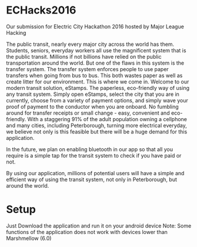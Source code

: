 # ECHacks2016
Our submission for Electric City Hackathon 2016 hosted by Major League Hacking

The public transit, nearly every major city across the world has them. Students, seniors, everyday workers all use the magnificent system that is the public transit. Millions if not billions have relied on the public transportation around the world. But one of the flaws in this system is the transfer system. The transfer system enforces people to use paper transfers when going from bus to bus. This both wastes paper as well as create litter for our environment. This is where we come in. Welcome to our modern transit solution, eStamps. The paperless, eco-friendly way of using any transit system. Simply open eStamps, select the city that you are in currently, choose from a variety of payment options, and simply wave your proof of payment to the conductor when you are onboard. No fumbling around for transfer receipts or small change - easy, convenient and eco-friendly. With a staggering 91% of the adult population owning a cellphone and many cities, including Peterborough, turning more electrical everyday, we believe not only is this feasible but there will be a huge demand for this application. 

In the future, we plan on enabling bluetooth in our app so that all you require is a simple tap for the transit system to check if you have paid or not.

By using our application, millions of potential users will have a simple and efficient way of using the transit system, not only in Peterborough, but around the world. 

# Setup
Just Download the application and run it on your android device
Note: Some functions of the application does not work with devices lower than Marshmellow (6.0)
